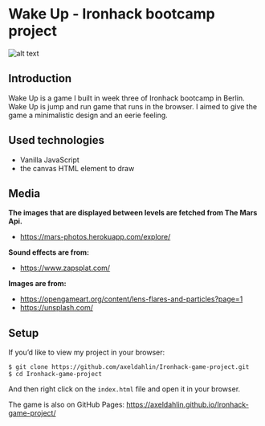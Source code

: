 # Wake Up - Ironhack bootcamp project
![alt text](https://i.imgur.com/1QgrNNw.png)
## Introduction

Wake Up is a game I built in week three of Ironhack bootcamp in Berlin. Wake Up is jump and run game that runs in the browser. I aimed to give the game a minimalistic design and an eerie feeling.

## Used technologies
- Vanilla JavaScript
- the canvas HTML element to draw
  
## Media

**The images that are displayed between levels are fetched from The Mars Api.**
- https://mars-photos.herokuapp.com/explore/

**Sound effects are from:**
- https://www.zapsplat.com/
 
**Images are from:**
- https://opengameart.org/content/lens-flares-and-particles?page=1
- https://unsplash.com/

## Setup

If you’d like to view my project in your browser:

```
$ git clone https://github.com/axeldahlin/Ironhack-game-project.git
$ cd Ironhack-game-project

```
And then right click on the ```index.html``` file and open it in your browser.

The game is also on GitHub Pages: 
https://axeldahlin.github.io/Ironhack-game-project/
